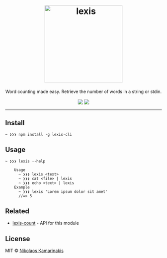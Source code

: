 <h1 align="center">
	<img width="250" src="https://nikolaskama.me/content/images/2018/03/lexis-1.png" alt="lexis">
</h1>

<p align="center">
	Word counting made easy. Retrieve the number of words in a string or stdin.
	<br/><br/>
	<a href="https://codeclimate.com/github/k4m4/lexis/maintainability"><img src="https://api.codeclimate.com/v1/badges/9e787db7dedd6723339b/maintainability" /></a>
	<a href="https://travis-ci.org/k4m4/lexis">
		<img src="https://travis-ci.org/k4m4/lexis.svg?branch=master" align=center/>
	</a>
</p>

---

## Install

```
~ ❯❯❯ npm install -g lexis-cli
```


## Usage

```
~ ❯❯❯ lexis --help

	Usage
	  ~ ❯❯❯ lexis <text>
	  ~ ❯❯❯ cat <file> | lexis
	  ~ ❯❯❯ echo <text> | lexis
	Example
	  ~ ❯❯❯ lexis 'Lorem ipsum dolor sit amet'
	  //=> 5
```


## Related

- [lexis-count](https://github.com/k4m4/lexis-count) - API for this module


## License

MIT © [Nikolaos Kamarinakis](https://nikolaskama.me)